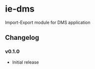 ie-dms
======

Import-Export module for DMS application

## Changelog

### v0.1.0
 - Initial release
